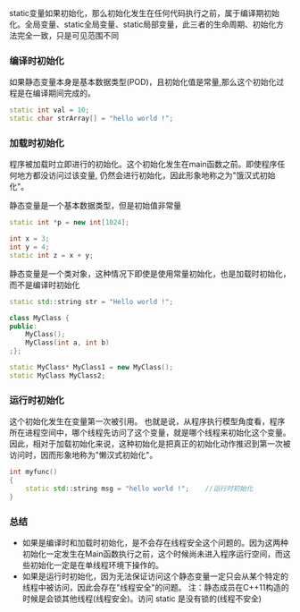 static变量如果初始化，那么初始化发生在任何代码执行之前，属于编译期初始化。全局变量、static全局变量、static局部变量，此三者的生命周期、初始化方法完全一致，只是可见范围不同

### 编译时初始化

如果静态变量本身是基本数据类型(POD)，且初始化值是常量,那么这个初始化过程是在编译期间完成的。

```cpp
static int val = 10;
static char strArray[] = "hello world !";
```

### 加载时初始化

程序被加载时立即进行的初始化。这个初始化发生在main函数之前。即使程序任何地方都没访问过该变量, 仍然会进行初始化，因此形象地称之为"饿汉式初始化"。

静态变量是一个基本数据类型，但是初始值非常量

```c++
static int *p = new int[1024];

int x = 3;
int y = 4;
static int z = x + y;
```


静态变量是一个类对象，这种情况下即使是使用常量初始化，也是加载时初始化，而不是编译时初始化

```cpp
static std::string str = "Hello world !";

class MyClass {
public:	
	MyClass();    
	MyClass(int a, int b)
;};

static MyClass* MyClass1 = new MyClass();
static MyClass MyClass2;
```

### 运行时初始化

这个初始化发生在变量第一次被引用。
也就是说，从程序执行模型角度看，程序所在进程空间中，哪个线程先访问了这个变量，就是哪个线程来初始化这个变量。因此，相对于加载初始化来说，这种初始化是把真正的初始化动作推迟到第一次被访问时，因而形象地称为"懒汉式初始化"。

```c++
int myfunc()
{     	
    static std::string msg = "hello world !";    //运行时初始化
}
```

### 总结

- 如果是编译时和加载时初始化，是不会存在线程安全这个问题的。因为这两种初始化一定发生在Main函数执行之前，这个时候尚未进入程序运行空间，而这些初始化一定是在单线程环境下操作的。
- 如果是运行时初始化，因为无法保证访问这个静态变量一定只会从某个特定的线程中被访问，因此会存在"线程安全"的问题。
  注：静态成员在C++11构造的时候是会锁其他线程(线程安全)。访问 static 是没有锁的(线程不安全)

